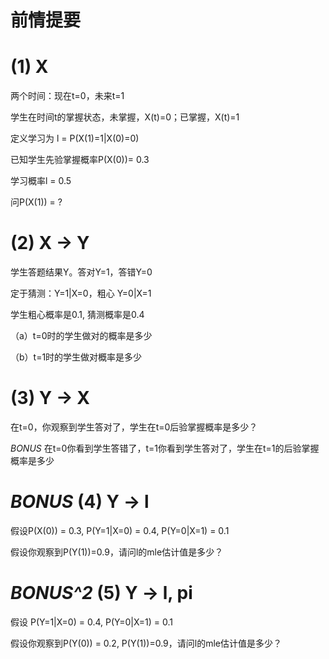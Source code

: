 前情提要
==============

# (1) X

两个时间：现在t=0，未来t=1

学生在时间t的掌握状态，未掌握，X(t)=0；已掌握，X(t)=1

定义学习为 l = P(X(1)=1|X(0)=0)

已知学生先验掌握概率P(X(0))= 0.3

学习概率l = 0.5

问P(X(1)) = ?


# (2) X -> Y

学生答题结果Y。答对Y=1，答错Y=0

定于猜测：Y=1|X=0，粗心 Y=0|X=1

学生粗心概率是0.1, 猜测概率是0.4


（a）t=0时的学生做对的概率是多少

（b）t=1时的学生做对概率是多少


# (3) Y -> X
在t=0，你观察到学生答对了，学生在t=0后验掌握概率是多少？

*BONUS* 在t=0你看到学生答错了，t=1你看到学生答对了，学生在t=1的后验掌握概率是多少

# *BONUS* (4) Y -> l

假设P(X(0)) = 0.3, P(Y=1|X=0) = 0.4, P(Y=0|X=1) = 0.1 

假设你观察到P(Y(1))=0.9，请问l的mle估计值是多少？


# *BONUS^2* (5) Y -> l, pi

假设 P(Y=1|X=0) = 0.4, P(Y=0|X=1) = 0.1 

假设你观察到P(Y(0)) = 0.2, P(Y(1))=0.9，请问l的mle估计值是多少？
